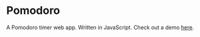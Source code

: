 # Pomodoro
A Pomodoro timer web app. Written in JavaScript.
Check out a demo [here](http://daniel-lopez.github.io/PomodoroTimer/timer.html).
